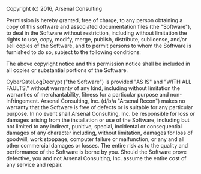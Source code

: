 Copyright (c) 2016, Arsenal Consulting

Permission is hereby granted, free of charge, to any person obtaining a copy
of this software and associated documentation files (the "Software"), to deal
in the Software without restriction, including without limitation the rights
to use, copy, modify, merge, publish, distribute, sublicense, and/or sell
copies of the Software, and to permit persons to whom the Software is
furnished to do so, subject to the following conditions:

The above copyright notice and this permission notice shall be included in all
copies or substantial portions of the Software.

CyberGateLogDecrypt ("the Software") is provided "AS IS" and "WITH ALL FAULTS," 
without warranty of any kind, including without limitation the warranties of 
merchantability, fitness for a particular purpose and non-infringement. 
Arsenal Consulting, Inc. (d/b/a "Arsenal Recon") makes no warranty that the 
Software is free of defects or is suitable for any particular purpose. 
In no event shall Arsenal Consulting, Inc. be responsible for loss or damages 
arising from the installation or use of the Software, including but not limited 
to any indirect, punitive, special, incidental or consequential damages of any 
character including, without limitation, damages for loss of goodwill, work 
stoppage, computer failure or malfunction, or any and all other commercial 
damages or losses. The entire risk as to the quality and performance of the 
Software is borne by you. Should the Software prove defective, you and not 
Arsenal Consulting, Inc. assume the entire cost of any service and repair.

